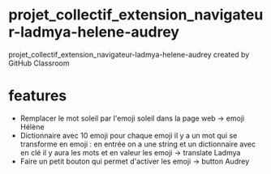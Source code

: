# projet_collectif_extension_navigateur-ladmya-helene-audrey
projet_collectif_extension_navigateur-ladmya-helene-audrey created by GitHub Classroom
# features
- Remplacer le mot soleil par l'emoji soleil dans la page web -> emoji Hélène 
- Dictionnaire avec 10 emoji pour chaque emoji il y a un mot qui se transforme en emoji : en entrée on a une string et un dictionnaire avec en clé il y aura les mots et en valeur les emoji -> translate Ladmya 
- Faire un petit bouton qui permet d'activer les emoji -> button Audrey 
